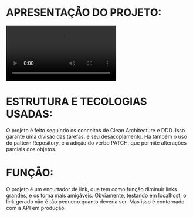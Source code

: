 <h1>APRESENTAÇÃO DO PROJETO:</h1>
<video src="https://user-images.githubusercontent.com/104083192/187198029-502dc09b-4969-4b76-9cfa-f3030e9becc8.mp4" controls="controls" style="max-width: 730px;"></video>
<h1></h1>
<h1>ESTRUTURA E TECOLOGIAS USADAS:</h1>
<div>O projeto é feito seguindo os conceitos de Clean Architecture e DDD. Isso garante uma divisão das tarefas, e seu desacoplamento. Há também o uso do pattern Repository, e a adição do verbo PATCH, que permite alterações parciais dos objetos.</div>
<h1></h1>
<h1>FUNÇÃO:</h1>
<div>O projeto é um encurtador de link, que tem como função diminuir links grandes, e os torna mais amigáveis. Obviamente, testando em localhost, o link gerado não é tão pequeno quanto deveria ser. Mas isso é contornado com a API em produção.</div>



